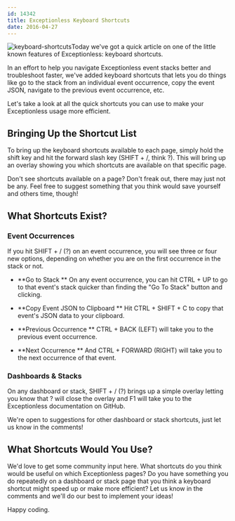 ```yaml
---
id: 14342
title: Exceptionless Keyboard Shortcuts
date: 2016-04-27
---
```

![keyboard-shortcuts](/assets/img/news/keyboard-shortcuts.png)Today we've got a quick article on one of the little known features of Exceptionless: keyboard shortcuts.

In an effort to help you navigate Exceptionless event stacks better and troubleshoot faster, we've added keyboard shortcuts that lets you do things like go to the stack from an individual event occurrence, copy the event JSON, navigate to the previous event occurrence, etc.

Let's take a look at all the quick shortcuts you can use to make your Exceptionless usage more efficient.<!--more-->

## Bringing Up the Shortcut List

To bring up the keyboard shortcuts available to each page, simply hold the shift key and hit the forward slash key (SHIFT + /, think ?). This will bring up an overlay showing you which shortcuts are available on that specific page.

Don't see shortcuts available on a page? Don't freak out, there may just not be any. Feel free to suggest something that you think would save yourself and others time, though!

## What Shortcuts Exist?

### Event Occurrences

If you hit SHIFT + / (?) on an event occurrence, you will see three or four new options, depending on whether you are on the first occurrence in the stack or not.

* **Go to Stack
** On any event occurrence, you can hit CTRL + UP to go to that event's stack quicker than finding the "Go To Stack" button and clicking.

* **Copy Event JSON to Clipboard
** Hit CTRL + SHIFT + C to copy that event's JSON data to your clipboard.

* **Previous Occurrence
** CTRL + BACK (LEFT) will take you to the previous event occurrence.

* **Next Occurrence
** And CTRL + FORWARD (RIGHT) will take you to the next occurrence of that event.

### Dashboards & Stacks

On any dashboard or stack, SHIFT + / (?) brings up a simple overlay letting you know that ? will close the overlay and F1 will take you to the Exceptionless documentation on GitHub.

We're open to suggestions for other dashboard or stack shortcuts, just let us know in the comments!

## What Shortcuts Would You Use?

We'd love to get some community input here. What shortcuts do you think would be useful on which Exceptionless pages? Do you have something you do repeatedly on a dashboard or stack page that you think a keyboard shortcut might speed up or make more efficient? Let us know in the comments and we'll do our best to implement your ideas!

Happy coding.
